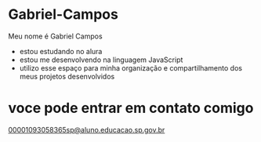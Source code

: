 # Gabriel-Campos

Meu nome é Gabriel Campos

- estou estudando no alura
- estou me desenvolvendo na linguagem JavaScript
- utilizo esse espaço para minha organização e compartilhamento dos meus projetos desenvolvidos

# voce pode entrar em contato comigo

00001093058365sp@aluno.educacao.sp.gov.br













